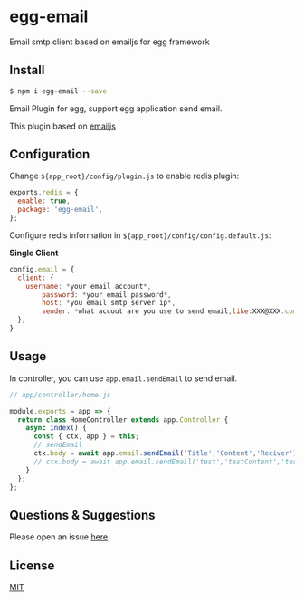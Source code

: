 # egg-email



Email smtp client based on emailjs for egg framework

## Install

```bash
$ npm i egg-email --save
```

Email Plugin for egg, support egg application send email.

This plugin based on [emailjs](https://github.com/eleith/emailjs)

## Configuration

Change `${app_root}/config/plugin.js` to enable redis plugin:

```js
exports.redis = {
  enable: true,
  package: 'egg-email',
};
```

Configure redis information in `${app_root}/config/config.default.js`:

**Single Client**

```javascript
config.email = {
  client: {
    username: *your email account*,
		password: *your email password*,
		host: *you email smtp server ip*,
		sender: *what accout are you use to send email,like:XXX@XXX.com*,
  },
}
```

## Usage

In controller, you can use `app.email.sendEmail` to send email.

```js
// app/controller/home.js

module.exports = app => {
  return class HomeController extends app.Controller {
    async index() {
      const { ctx, app } = this;
      // sendEmail
      ctx.body = await app.email.sendEmail('Title','Content','Reciver');
      // ctx.body = await app.email.sendEmail('test','testContent','test@test.com');
    }
  };
};
```


## Questions & Suggestions

Please open an issue [here](https://github.com/zhouzhi3859/egg-email/issues).

## License

[MIT](LICENSE)
